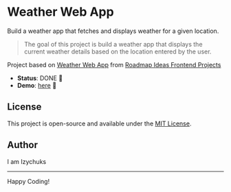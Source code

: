 # Weather Web App

Build a weather app that fetches and displays weather for a given location.

> The goal of this project is build a weather app that displays the current weather details based on the location entered by the user.

Project based on [Weather Web App][weather-app] from [Roadmap Ideas Frontend Projects][roadmap-frontend-projects]

-   **Status**: DONE 🎉
-   **Demo**: [here][demo-link] 🚀

## License

This project is open-source and available under the [MIT License](https://opensource.org/licenses/MIT).

## Author

I am Izychuks

---

Happy Coding!

[roadmap-frontend-projects]: https://roadmap.sh/frontend/projects
[weather-app]: https://roadmap.sh/projects/weather-app
[demo-link]: https://pine1611.github.io/frontend-projects/23-weather-app/public
